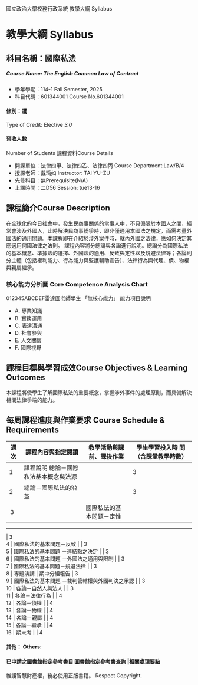國立政治大學校務行政系統 教學大綱 Syllabus
# 教學大綱 Syllabus
##  科目名稱：國際私法
#####  Course Name: The English Common Law of Contract
  * 學年學期：114-1 Fall Semester, 2025 
  * 科目代碼：601344001 Course No.601344001
#### 修別：選
Type of Credit: Elective 
_3.0_
#### 預收人數
Number of Students
課程資料Course Details
  * 開課單位：法律四甲、法律四乙、法律四丙 Course Department:Law/B/4 
  * 授課老師：戴瑀如 Instructor: TAI YU-ZU 
  * 先修科目：無Prerequisite(N/A)
  * 上課時間：二D56 Session: tue13-16 
##  課程簡介Course Description
在全球化的今日社會中，發生民商事關係的當事人中，不只侷限於本國人之間，經常會涉及外國人，此時解決民商事紛爭時，即非僅適用本國法之規定，而需考量外國法的適用問題。本課程即在介紹於涉外案件時，就內外國之法律，應如何決定其應適用何國法律之法則。
課程內容將分總論與各論進行說明。總論分為國際私法的基本概念、準據法的選擇、外國法的適用、反致與定性以及規避法律等；各論則分主體（包括權利能力、行為能力與監護輔助宣告）、法律行為與代理、債、物權與親屬繼承。
###  核心能力分析圖 Core Competence Analysis Chart
012345ABCDEF雷達圖老師學生
「無核心能力」 
能力項目說明
  * A. 專業知識
  * B. 實務運用
  * C. 表達溝通
  * D. 社會參與
  * E. 人文關懷
  * F. 國際視野
##  課程目標與學習成效Course Objectives & Learning Outcomes 
本課程將使學生了解國際私法的重要概念，掌握涉外事件的處理原則，而具備解決相關法律爭端的能力。
##  每周課程進度與作業要求 Course Schedule & Requirements
週次 |  課程內容與指定閱讀 |  教學活動與課前、課後作業 |  學生學習投入時 間（含課堂教學時數）  
---|---|---|---  
1 |  課程說明 總論－國際私法基本概念與法源 |  |  3  
2 |  總論－國際私法的沿革 |  |  3  
３ |  |  國際私法的基本問題－定性  
---  
|  3  
4 |  國際私法的基本問題－反致 |  |  3  
5 |  國際私法的基本問題 －連結點之決定 |  |  3  
6 |  國際私法的基本問題 －外國法之適用與限制 |  |  3  
7 |  國際私法的基本問題－規避法律 |  |  3  
8 |  專題演講 |  期中分組報告 |  3  
9 |  國際私法的基本問題 －裁判管轄權與外國判決之承認 |  |  3  
10 |  各論－自然人與法人 |  |  3  
11 | 各論－法律行為 |  |  4  
12 | 各論－債權 |  |  4  
13 |  各論－物權 |  |  4  
14 |  各論－親屬 |  |  4  
15 |  各論－繼承 |  |  4  
16 |  期末考 |  |  4  
####  其他： Others:
####  已申請之圖書館指定參考書目  圖書館指定參考書查詢 |相關處理要點
維護智慧財產權，務必使用正版書籍。 Respect Copyright.